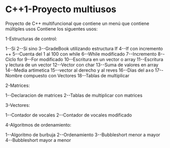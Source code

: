 # C++1-Proyecto multiusos
Proyecto de C++ multifuncional que contiene un menú  que contiene múltiples usos
Contiene los siguentes usos:

1-Estructuras de control:

1--Si
2--Si sino
3--GradeBook utilizando estructura If
4--If con incremento ++
5--Cuenta del 1 al 100 con while
6--While modificado
7--Incremento
8--Ciclo for
9--For modificado
10--Escritura en un vector o array
11--Escritura y lectura de un vector
12--Vector con char
13--Suma de valores en array
14--Media artimetica
15--vector al derecho y al reves
16--Dias del a±o
17--Nombre compuesto con Vectores
18--Tablas de multiplicar


2-Matrices:

1--Declaracion de matrices
2--Tablas de multiplicar con matrices


3-Vectores:

1--Contador de vocales
2--Contador de vocales modificado


4-Algoritmos de ordenamiento:

1--Algoritmo de burbuja
2--Ordenamiento
3--Bubbleshort menor a mayor
4--Bubbleshort mayor a menor
